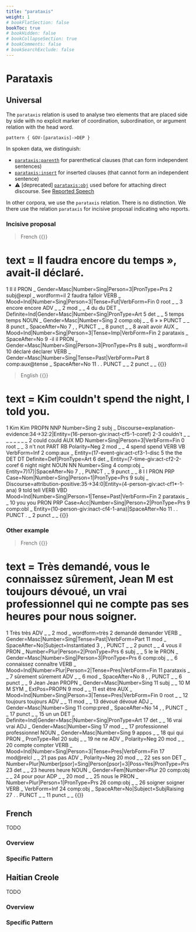 ```yaml
---
title: "parataxis"
weight: 1
# bookFlatSection: false
bookToc: true
# bookHidden: false
# bookCollapseSection: true
# bookComments: false
# bookSearchExclude: false
---
```

# Parataxis 

## Universal


The `parataxis` relation is used to analyse two elements that are placed side by side with no explicit marker of coordination, subordination, or argument relation with the head word. 

```grew
pattern { GOV-[parataxis]->DEP }
```

In spoken data, we distinguish:

 - [`parataxis:parenth`](./parataxis_parenth.md) for parenthetical clauses (that can form independent sentences)
 - [`parataxis:insert`](./parataxis_insert.md) for inserted clauses (that cannot form an independent sentence)
 - ⚠️ [deprecated] [`parataxis:obj`](./parataxis_obj.md) used before for attaching direct discourse.
 See [Reported Speech](../../../Universal_construction/reported_speech.md)

In other corpora, we use the `parataxis` relation. There is no distinction. We there use the relation `parataxis` for incisive proposal indicating who reports.

### Incisive proposal 

> French
{{<conll>}}
# text = Il faudra encore du temps », avait-il déclaré.
1	Il	il	PRON	_	Gender=Masc|Number=Sing|Person=3|PronType=Prs	2	subj@expl	_	wordform=il
2	faudra	falloir	VERB	_	Mood=Ind|Number=Sing|Person=3|Tense=Fut|VerbForm=Fin	0	root	_	_
3	encore	encore	ADV	_	_	2	mod	_	_
4	du	du	DET	_	Definite=Ind|Gender=Masc|Number=Sing|PronType=Art	5	det	_	_
5	temps	temps	NOUN	_	Gender=Masc|Number=Sing	2	comp:obj	_	_
6	»	»	PUNCT	_	_	8	punct	_	SpaceAfter=No
7	,	,	PUNCT	_	_	8	punct	_	_
8	avait	avoir	AUX	_	Mood=Ind|Number=Sing|Person=3|Tense=Imp|VerbForm=Fin	2	parataxis	_	SpaceAfter=No
9	-il	il	PRON	_	Gender=Masc|Number=Sing|Person=3|PronType=Prs	8	subj	_	wordform=il
10	déclaré	déclarer	VERB	_	Gender=Masc|Number=Sing|Tense=Past|VerbForm=Part	8	comp:aux@tense	_	SpaceAfter=No
11	.	.	PUNCT	_	_	2	punct	_	_
{{</conll>}}

> English
{{<conll>}}
# text = Kim couldn't spend the night, I told you.
1	Kim	Kim	PROPN	NNP	Number=Sing	2	subj	_	Discourse=explanation-evidence:34->32:2|Entity=(16-person-giv:inact-cf5-1-coref)
2-3	couldn't	_	_	_	_	_	_	_	_
2	could	could	AUX	MD	Number=Sing|Person=3|VerbForm=Fin	0	root	_	_
3	n't	not	PART	RB	Polarity=Neg	2	mod	_	_
4	spend	spend	VERB	VB	VerbForm=Inf	2	comp:aux	_	Entity=(17-event-giv:act-cf3-1-disc
5	the	the	DET	DT	Definite=Def|PronType=Art	6	det	_	Entity=(7-time-giv:act-cf2-2-coref
6	night	night	NOUN	NN	Number=Sing	4	comp:obj	_	Entity=7)17)|SpaceAfter=No
7	,	,	PUNCT	,	_	9	punct	_	_
8	I	I	PRON	PRP	Case=Nom|Number=Sing|Person=1|PronType=Prs	9	subj	_	Discourse=attribution-positive:35->34:0|Entity=(4-person-giv:act-cf1*-1-ana)
9	told	tell	VERB	VBD	Mood=Ind|Number=Sing|Person=1|Tense=Past|VerbForm=Fin	2	parataxis	_	_
10	you	you	PRON	PRP	Case=Acc|Number=Sing|Person=2|PronType=Prs	9	comp:obl	_	Entity=(10-person-giv:inact-cf4-1-ana)|SpaceAfter=No
11	.	.	PUNCT	.	_	2	punct	_	_
{{</conll>}}

### Other example

> French
{{<conll>}}
# text = Très demandé, vous le connaissez sûrement, Jean M est toujours dévoué, un vrai professionnel qui ne compte pas ses heures pour nous soigner.
1	Très	très	ADV	_	_	2	mod	_	wordform=très
2	demandé	demander	VERB	_	Gender=Masc|Number=Sing|Tense=Past|VerbForm=Part	11	mod	_	SpaceAfter=No|Subject=Instantiated
3	,	,	PUNCT	_	_	2	punct	_	_
4	vous	il	PRON	_	Number=Plur|Person=2|PronType=Prs	6	subj	_	_
5	le	le	PRON	_	Gender=Masc|Number=Sing|Person=3|PronType=Prs	6	comp:obj	_	_
6	connaissez	connaître	VERB	_	Mood=Ind|Number=Plur|Person=2|Tense=Pres|VerbForm=Fin	11	parataxis	_	_
7	sûrement	sûrement	ADV	_	_	6	mod	_	SpaceAfter=No
8	,	,	PUNCT	_	_	6	punct	_	_
9	Jean	Jean	PROPN	_	Gender=Masc|Number=Sing	11	subj	_	_
10	M	M	SYM	_	ExtPos=PROPN	9	mod	_	_
11	est	être	AUX	_	Mood=Ind|Number=Sing|Person=3|Tense=Pres|VerbForm=Fin	0	root	_	_
12	toujours	toujours	ADV	_	_	11	mod	_	_
13	dévoué	dévoué	ADJ	_	Gender=Masc|Number=Sing	11	comp:pred	_	SpaceAfter=No
14	,	,	PUNCT	_	_	17	punct	_	_
15	un	un	DET	_	Definite=Ind|Gender=Masc|Number=Sing|PronType=Art	17	det	_	_
16	vrai	vrai	ADJ	_	Gender=Masc|Number=Sing	17	mod	_	_
17	professionnel	professionnel	NOUN	_	Gender=Masc|Number=Sing	9	appos	_	_
18	qui	qui	PRON	_	PronType=Rel	20	subj	_	_
19	ne	ne	ADV	_	Polarity=Neg	20	mod	_	_
20	compte	compter	VERB	_	Mood=Ind|Number=Sing|Person=3|Tense=Pres|VerbForm=Fin	17	mod@relcl	_	_
21	pas	pas	ADV	_	Polarity=Neg	20	mod	_	_
22	ses	son	DET	_	Number=Plur|Number[psor]=Sing|Person[psor]=3|Poss=Yes|PronType=Prs	23	det	_	_
23	heures	heure	NOUN	_	Gender=Fem|Number=Plur	20	comp:obj	_	_
24	pour	pour	ADP	_	_	20	mod	_	_
25	nous	le	PRON	_	Number=Plur|Person=1|PronType=Prs	26	comp:obj	_	_
26	soigner	soigner	VERB	_	VerbForm=Inf	24	comp:obj	_	SpaceAfter=No|Subject=SubjRaising
27	.	.	PUNCT	_	_	11	punct	_	_
{{</conll>}}


## French

TODO
### Overview

### Specific Pattern




## Haitian Creole

TODO
### Overview

### Specific Pattern


